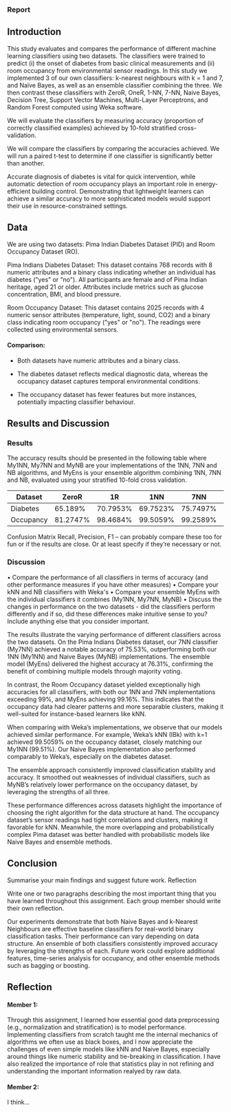 ### Report 

## Introduction
This study evaluates and compares the performance of different machine learning classifiers using two datasets. The classifiers were trained to predict (i) the onset of diabetes from basic clinical measurements and (ii) room occupancy from environmental sensor readings. In this study we implemented 3 of our own classifiers: k-nearest neighbours with k = 1 and 7, and Naïve Bayes, as well as an ensemble classifier combining the three. We then contrast these classifiers with ZeroR, OneR, 1-NN, 7-NN, Naive Bayes, Decision Tree, Support Vector Machines, Multi-Layer Perceptrons, and Random Forest computed using Weka software.

We will evaluate the classifiers by measuring accuracy (proportion of correctly classified examples) achieved by 10-fold stratified cross-validation. 

We will compare the classifiers by comparing the accuracies achieved. We will run a paired t-test to determine if one classifier is significantly better than another.  

Accurate diagnosis of diabetes is vital for quick intervention, while automatic detection of room occupancy plays an important role in energy-efficient building control. Demonstrating that lightweight learners can achieve a similar accuracy to more sophisticated models would support their use in resource-constrained settings. 

## Data
We are using two datasets: Pima Indian Diabetes Dataset (PID) and Room Occupancy Dataset (RO). 

Pima Indians Diabetes Dataset: This dataset contains 768 records with 8 numeric attributes and a binary class indicating whether an individual has diabetes ("yes" or "no"). All participants are female and of Pima Indian heritage, aged 21 or older. Attributes include metrics such as glucose concentration, BMI, and blood pressure.

Room Occupancy Dataset: This dataset contains 2025 records with 4 numeric sensor attributes (temperature, light, sound, CO2) and a binary class indicating room occupancy ("yes" or "no"). The readings were collected using environmental sensors.

#### Comparison:

- Both datasets have numeric attributes and a binary class.

- The diabetes dataset reflects medical diagnostic data, whereas the occupancy dataset captures temporal environmental conditions.

- The occupancy dataset has fewer features but more instances, potentially impacting classifier behaviour.

## Results and Discussion

### Results
The accuracy results should be presented in the following table where My1NN, My7NN and MyNB are your implementations of the 1NN, 7NN and NB algorithms, and MyEns is your ensemble algorithm combining 1NN, 7NN and NB, evaluated using your stratified 10-fold cross validation.

| Dataset   | ZeroR   | 1R       | 1NN      | 7NN      | NB       | DT       | MLP      | SVM      | RF       | **My1NN** | **My7NN**  | **MyNB** | **MyEns** |
|-----------|---------|----------|----------|----------|----------|----------|----------|----------|----------|-----------|-----------|----------|-----------|
| Diabetes  | 65.189% | 70.7953% | 69.7523% | 75.7497% | 74.7066% | 74.5763% | 75.0978% | 76.4016% | 77.4446% | 69.54%    |         75.53%     | 75.26%   | 76.31%    |
| Occupancy | 81.2747% | 98.4684% | 99.5059% | 99.2589% | 96.7885% | 99.5059% | 99.3083% | 98.419% | 99.7036% | 99.51% | 99.26% | 96.79% | 99.16% |



Confusion Matrix
Recall, Precision, F1 – can probably compare these too for fun or if the results are close. Or at least specify if they’re necessary or not.

### Discussion
•	Compare the performance of all classifiers in terms of accuracy (and other performance measures if you have other measures)
•	Compare your kNN and NB classifiers with Weka's 
•	Compare your ensemble MyEns with the individual classifiers it combines (My1NN, My7NN, MyNB)
•	Discuss the changes in performance on the two datasets - did the classifiers perform differently and if so, did these differences make intuitive sense to you?
Include anything else that you consider important.



The results illustrate the varying performance of different classifiers across the two datasets. On the Pima Indians Diabetes dataset, our 7NN classifier (My7NN) achieved a notable accuracy of 75.53%, outperforming both our 1NN (My1NN) and Naive Bayes (MyNB) implementations. The ensemble model (MyEns) delivered the highest accuracy at 76.31%, confirming the benefit of combining multiple models through majority voting.

In contrast, the Room Occupancy dataset yielded exceptionally high accuracies for all classifiers, with both our 1NN and 7NN implementations exceeding 99%, and MyEns achieving 99.16%. This indicates that the occupancy data had clearer patterns and more separable clusters, making it well-suited for instance-based learners like kNN.

When comparing with Weka’s implementations, we observe that our models achieved similar performance. For example, Weka’s kNN (IBk) with k=1 achieved 99.5059% on the occupancy dataset, closely matching our My1NN (99.51%). Our Naive Bayes implementation also performed comparably to Weka’s, especially on the diabetes dataset.

The ensemble approach consistently improved classification stability and accuracy. It smoothed out weaknesses of individual classifiers, such as MyNB’s relatively lower performance on the occupancy dataset, by leveraging the strengths of all three.

These performance differences across datasets highlight the importance of choosing the right algorithm for the data structure at hand. The occupancy dataset’s sensor readings had tight correlations and clusters, making it favorable for kNN. Meanwhile, the more overlapping and probabilistically complex Pima dataset was better handled with probabilistic models like Naive Bayes and ensemble methods.


## Conclusion
Summarise your main findings and suggest future work.
Reflection

Write one or two paragraphs describing the most important thing that you have learned throughout this assignment. Each group member should write their own reflection.

Our experiments demonstrate that both Naive Bayes and k-Nearest Neighbours are effective baseline classifiers for real-world binary classification tasks. Their performance can vary depending on data structure. An ensemble of both classifiers consistently improved accuracy by leveraging the strengths of each. Future work could explore additional features, time-series analysis for occupancy, and other ensemble methods such as bagging or boosting.

## Reflection

#### Member 1:
Through this assignment, I learned how essential good data preprocessing (e.g., normalization and stratification) is to model performance. Implementing classifiers from scratch taught me the internal mechanics of algorithms we often use as black boxes, and I now appreciate the challenges of even simple models like kNN and Naive Bayes, especially around things like numeric stability and tie-breaking in classification. I have also realized the importance of role that statistics play in not refining and understanding the important information realyed by raw data.

#### Member 2:
I think...